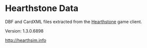 Hearthstone Data
================

DBF and CardXML files extracted from the
[Hearthstone](http://playhearthstone.com) game client.

Version: 1.3.0.6898

http://hearthsim.info
